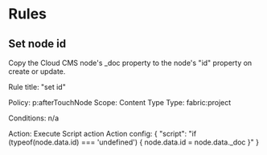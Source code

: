 	
# Rules

## Set node id
Copy the Cloud CMS node's _doc property to the node's "id" property on create or update.

Rule title: "set id"

Policy: p:afterTouchNode
Scope: Content Type
Type: fabric:project

Conditions: n/a

Action: Execute Script action
Action config:
{
    "script": "if (typeof(node.data.id) === 'undefined') { node.data.id = node.data._doc }"	
}
